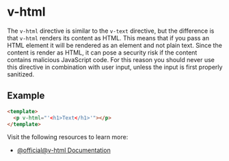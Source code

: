 # v-html

The `v-html` directive is similar to the `v-text` directive, but the difference is that `v-html` renders its content as HTML. This means that if you pass an HTML element it will be rendered as an element and not plain text. Since the content is render as HTML, it can pose a security risk if the content contains malicious JavaScript code. For this reason you should never use this directive in combination with user input, unless the input is first properly sanitized.

## Example

```html
<template>
  <p v-html="'<h1>Text</h1>'"></p>
</template>
```

Visit the following resources to learn more:

- [@official@v-html Documentation](https://vuejs.org/api/built-in-directives.html#v-html)
